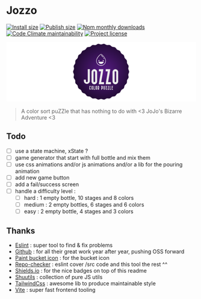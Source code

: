 # Jozzo

[![Install size](https://badgen.net/packagephobia/install/jozzo)](https://packagephobia.com/result?p=jozzo)
[![Publish size](https://img.shields.io/bundlephobia/min/jozzo?label=publish%20size)](https://bundlephobia.com/package/jozzo)
[![Npm monthly downloads](https://img.shields.io/npm/dm/jozzo.svg?color=informational)](https://www.npmjs.com/package/jozzo)
[![Code Climate maintainability](https://img.shields.io/codeclimate/maintainability/Shuunen/jozzo?style=flat)](https://codeclimate.com/github/Shuunen/jozzo)
[![Project license](https://img.shields.io/github/license/Shuunen/jozzo.svg?color=informational)](https://github.com/Shuunen/jozzo/blob/master/LICENSE)

![logo](src/assets/logo-banner.svg)

> A color sort puZZle that has nothing to do with &lt;3 JoJo's Bizarre Adventure &lt;3

## Todo

- [ ] use a state machine, xState ?
- [ ] game generator that start with full bottle and mix them
- [ ] use css animations and/or js animations and/or a lib for the pouring animation
- [ ] add new game button
- [ ] add a fail/success screen
- [ ] handle a difficulty level :
  - [ ] hard : 1 empty bottle, 10 stages and 8 colors
  - [ ] medium : 2 empty bottles, 6 stages and 6 colors
  - [ ] easy : 2 empty bottle, 4 stages and 3 colors

## Thanks

- [Eslint](https://eslint.org) : super tool to find & fix problems
- [Github](https://github.com) : for all their great work year after year, pushing OSS forward
- [Paint bucket icon](https://uxwing.com/paint-bucket-icon/) : for the bucket icon
- [Repo-checker](https://github.com/Shuunen/repo-checker) : eslint cover /src code and this tool the rest ^^
- [Shields.io](https://shields.io) : for the nice badges on top of this readme
- [Shuutils](https://github.com/Shuunen/shuutils) : collection of pure JS utils
- [TailwindCss](https://tailwindcss.com) : awesome lib to produce maintainable style
- [Vite](https://github.com/vitejs/vite) : super fast frontend tooling
